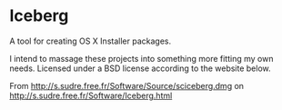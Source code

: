 Iceberg
=======
A tool for creating OS X Installer packages.


I intend to massage these projects into something more fitting my own needs. Licensed under a BSD license according to
the website below.

From http://s.sudre.free.fr/Software/Source/sciceberg.dmg on http://s.sudre.free.fr/Software/Iceberg.html

